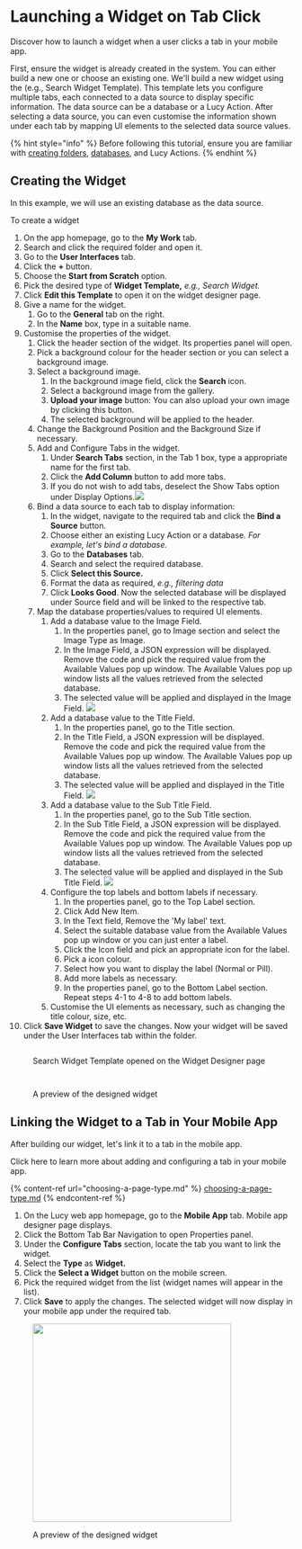 # Launching a Widget on Tab Click

Discover how to launch a widget when a user clicks a tab in your mobile app.&#x20;

First, ensure the widget is already created in the system. You can either build a new one or choose an existing one. We'll build a new widget using the (e.g., Search Widget Template). This template lets you configure multiple tabs, each connected to a data source to display specific information. The data source can be a database or a Lucy Action. After selecting a data source, you can even customise the information shown under each tab by mapping UI elements to the selected data source values.

{% hint style="info" %}
Before following this tutorial, ensure you are familiar with [creating folders](../../my-work-folders/creating-a-new-folder.md), [databases](../../my-work-folders/databases/creating-and-editing-databases/), and Lucy Actions.
{% endhint %}

## Creating the Widget

In this example, we will use an existing database as the data source.

To create a widget

1. On the app homepage, go to the **My Work** tab.
2. Search and click the required folder and open it.
3. Go to the **User Interfaces** tab.
4. Click the **+** button.
5. Choose the **Start from Scratch** option.
6. Pick the desired type of **Widget Template,** _e.g., Search Widget._
7. Click **Edit this Template** to open it on the widget designer page.
8. Give a name for the widget.
   1. Go to the **General** tab on the right.
   2. In the **Name** box, type in a suitable name.
9. Customise the properties of the widget.
   1. Click the header section of the widget. Its properties panel will open.
   2. Pick a background colour for the header section or you can select a background image.
   3. Select a background image.
      1. In the background image field, click the **Search** icon.
      2. Select a background image from the gallery.
      3. **Upload your image** button: You can also upload your own image by clicking this button.
      4. The selected background will be applied to the header.
   4. Change the Background Position and the Background Size if necessary.
   5. Add and Configure Tabs in the widget.
      1. Under **Search Tabs** section, in the Tab 1 box, type a appropriate name for the first tab.
      2. Click the **Add Column** button to add more tabs.
      3. If you do not wish to add tabs, deselect the Show Tabs option under Display Options.![](<../../.gitbook/assets/image (19).png>)
   6. Bind a data source to each tab to display information:
      1. In the widget, navigate to the required tab and click the **Bind a Source** button.
      2. Choose either an existing Lucy Action or a databas&#x65;_. For example, let's bind a database._
      3. Go to the **Databases** tab.
      4. Search and select the required database.
      5. Click **Select this Source.**
      6. Format the data as required, _e.g., filtering data_
      7. Click **Looks Good**. Now the selected database will be displayed under Source field and will be linked to the respective tab.
   7. Map the database properties/values to required UI elements.
      1. Add a database value to the Image Field.
         1. In the properties panel, go to Image section and select the Image Type as Image.
         2. In the Image Field, a JSON expression will be displayed. Remove the code and pick the required value from the Available Values pop up window. The Available Values pop up window lists all the values retrieved from the selected database.
         3. The selected value will be applied and displayed in the Image Field. ![](<../../.gitbook/assets/image (14).png>)
      2. Add a database value to the Title Field.
         1. In the properties panel, go to the Title section.
         2. In the Title Field, a JSON expression will be displayed. Remove the code and pick the required value from the Available Values pop up window. The Available Values pop up window lists all the values retrieved from the selected database.
         3. The selected value will be applied and displayed in the Title Field. ![](<../../.gitbook/assets/image (15).png>)
      3. Add a database value to the Sub Title Field.
         1. In the properties panel, go to the  Sub Title section.
         2. In the Sub Title Field, a JSON expression will be displayed. Remove the code and pick the required value from the Available Values pop up window. The Available Values pop up window lists all the values retrieved from the selected database.
         3. The selected value will be applied and displayed in the Sub Title Field. ![](<../../.gitbook/assets/image (16).png>)
      4. Configure the top labels and bottom labels if necessary.
         1. In the properties panel, go to the Top Label section.
         2. Click Add New Item.&#x20;
         3. In the Text field, Remove the 'My label' text.
         4. Select the suitable database value from the  Available Values pop up window or you can just enter a label.
         5. Click the Icon field and pick an appropriate icon for the label.
         6. Pick a icon colour.
         7. Select how you want to display the label (Normal or Pill).
         8. Add more labels as necessary.
         9. In the properties panel, go to the Bottom Label section. Repeat steps 4-1 to 4-8 to add bottom labels.
      5. Customise the UI elements as necessary, such as changing the title colour, size, etc.
10. Click **Save Widget** to save the changes. Now your widget will be saved under the User Interfaces tab within the folder.

<figure><img src="../../.gitbook/assets/Search Widget template_1.png" alt=""><figcaption><p>Search Widget Template opened on the Widget Designer page</p></figcaption></figure>

<figure><img src="../../.gitbook/assets/Search Widget template_4 (1).png" alt=""><figcaption></figcaption></figure>

<figure><img src="../../.gitbook/assets/Search Widget template_4.png" alt=""><figcaption><p>A preview of the designed widget</p></figcaption></figure>

## Linking the Widget to a Tab in Your Mobile App

After building our widget, let's link it to a tab in the mobile app.

Click here to learn more about adding and configuring a tab in your mobile app.

{% content-ref url="choosing-a-page-type.md" %}
[choosing-a-page-type.md](choosing-a-page-type.md)
{% endcontent-ref %}

1. On the Lucy web app homepage, go to the **Mobile App** tab. Mobile app designer page displays.
2. Click the Bottom Tab Bar Navigation to open Properties panel.
3. Under the **Configure Tabs** section, locate the tab you want to link the widget.
4. Select the **Type** as **Widget.**
5. Click the **Select a Widget** button on the mobile screen.
6. Pick the required widget from the list (widget names will appear in the list).&#x20;
7. Click **Save** to apply the changes. The selected widget will now display in your mobile app under the required tab.

<figure><img src="../../.gitbook/assets/Widget example_3.png" alt="" width="353"><figcaption><p>A preview of the designed widget </p></figcaption></figure>

